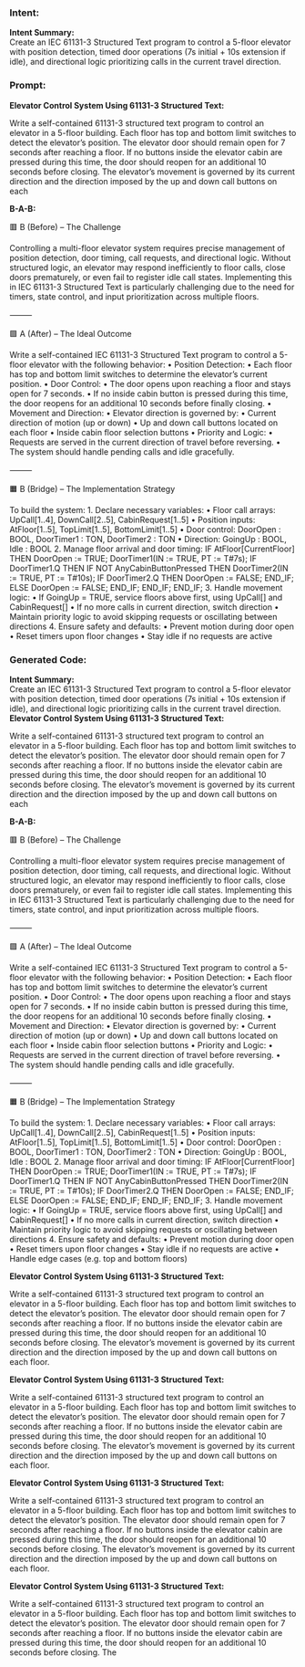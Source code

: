 ### Intent:
**Intent Summary:**  
Create an IEC 61131-3 Structured Text program to control a 5-floor elevator with position detection, timed door operations (7s initial + 10s extension if idle), and directional logic prioritizing calls in the current travel direction.

### Prompt:
**Elevator Control System Using 61131-3 Structured Text:**

Write a self-contained 61131-3 structured text program to control an elevator in a 5-floor building. Each floor has top and bottom limit switches to detect the elevator’s position. The elevator door should remain open for 7 seconds after reaching a floor. If no buttons inside the elevator cabin are pressed during this time, the door should reopen for an additional 10 seconds before closing. The elevator’s movement is governed by its current direction and the direction imposed by the up and down call buttons on each

**B-A-B:**

🟥 B (Before) – The Challenge

Controlling a multi-floor elevator system requires precise management of position detection, door timing, call requests, and directional logic. Without structured logic, an elevator may respond inefficiently to floor calls, close doors prematurely, or even fail to register idle call states. Implementing this in IEC 61131-3 Structured Text is particularly challenging due to the need for timers, state control, and input prioritization across multiple floors.

⸻

🟩 A (After) – The Ideal Outcome

Write a self-contained IEC 61131-3 Structured Text program to control a 5-floor elevator with the following behavior:
	•	Position Detection:
	•	Each floor has top and bottom limit switches to determine the elevator’s current position.
	•	Door Control:
	•	The door opens upon reaching a floor and stays open for 7 seconds.
	•	If no inside cabin button is pressed during this time, the door reopens for an additional 10 seconds before finally closing.
	•	Movement and Direction:
	•	Elevator direction is governed by:
	•	Current direction of motion (up or down)
	•	Up and down call buttons located on each floor
	•	Inside cabin floor selection buttons
	•	Priority and Logic:
	•	Requests are served in the current direction of travel before reversing.
	•	The system should handle pending calls and idle gracefully.

⸻

🟧 B (Bridge) – The Implementation Strategy

To build the system:
	1.	Declare necessary variables:
	•	Floor call arrays: UpCall[1..4], DownCall[2..5], CabinRequest[1..5]
	•	Position inputs: AtFloor[1..5], TopLimit[1..5], BottomLimit[1..5]
	•	Door control: DoorOpen : BOOL, DoorTimer1 : TON, DoorTimer2 : TON
	•	Direction: GoingUp : BOOL, Idle : BOOL
	2.	Manage floor arrival and door timing:
 IF AtFloor[CurrentFloor] THEN
    DoorOpen := TRUE;
    DoorTimer1(IN := TRUE, PT := T#7s);
    IF DoorTimer1.Q THEN
        IF NOT AnyCabinButtonPressed THEN
            DoorTimer2(IN := TRUE, PT := T#10s);
            IF DoorTimer2.Q THEN
                DoorOpen := FALSE;
            END_IF;
        ELSE
            DoorOpen := FALSE;
        END_IF;
    END_IF;
END_IF;
	3.	Handle movement logic:
	•	If GoingUp = TRUE, service floors above first, using UpCall[] and CabinRequest[]
	•	If no more calls in current direction, switch direction
	•	Maintain priority logic to avoid skipping requests or oscillating between directions
	4.	Ensure safety and defaults:
	•	Prevent motion during door open
	•	Reset timers upon floor changes
	•	Stay idle if no requests are active

### Generated Code:
**Intent Summary:**  
Create an IEC 61131-3 Structured Text program to control a 5-floor elevator with position detection, timed door operations (7s initial + 10s extension if idle), and directional logic prioritizing calls in the current travel direction.
**Elevator Control System Using 61131-3 Structured Text:**

Write a self-contained 61131-3 structured text program to control an elevator in a 5-floor building. Each floor has top and bottom limit switches to detect the elevator’s position. The elevator door should remain open for 7 seconds after reaching a floor. If no buttons inside the elevator cabin are pressed during this time, the door should reopen for an additional 10 seconds before closing. The elevator’s movement is governed by its current direction and the direction imposed by the up and down call buttons on each

**B-A-B:**

🟥 B (Before) – The Challenge

Controlling a multi-floor elevator system requires precise management of position detection, door timing, call requests, and directional logic. Without structured logic, an elevator may respond inefficiently to floor calls, close doors prematurely, or even fail to register idle call states. Implementing this in IEC 61131-3 Structured Text is particularly challenging due to the need for timers, state control, and input prioritization across multiple floors.

⸻

🟩 A (After) – The Ideal Outcome

Write a self-contained IEC 61131-3 Structured Text program to control a 5-floor elevator with the following behavior:
	•	Position Detection:
	•	Each floor has top and bottom limit switches to determine the elevator’s current position.
	•	Door Control:
	•	The door opens upon reaching a floor and stays open for 7 seconds.
	•	If no inside cabin button is pressed during this time, the door reopens for an additional 10 seconds before finally closing.
	•	Movement and Direction:
	•	Elevator direction is governed by:
	•	Current direction of motion (up or down)
	•	Up and down call buttons located on each floor
	•	Inside cabin floor selection buttons
	•	Priority and Logic:
	•	Requests are served in the current direction of travel before reversing.
	•	The system should handle pending calls and idle gracefully.

⸻

🟧 B (Bridge) – The Implementation Strategy

To build the system:
	1.	Declare necessary variables:
	•	Floor call arrays: UpCall[1..4], DownCall[2..5], CabinRequest[1..5]
	•	Position inputs: AtFloor[1..5], TopLimit[1..5], BottomLimit[1..5]
	•	Door control: DoorOpen : BOOL, DoorTimer1 : TON, DoorTimer2 : TON
	•	Direction: GoingUp : BOOL, Idle : BOOL
	2.	Manage floor arrival and door timing:
 IF AtFloor[CurrentFloor] THEN
    DoorOpen := TRUE;
    DoorTimer1(IN := TRUE, PT := T#7s);
    IF DoorTimer1.Q THEN
        IF NOT AnyCabinButtonPressed THEN
            DoorTimer2(IN := TRUE, PT := T#10s);
            IF DoorTimer2.Q THEN
                DoorOpen := FALSE;
            END_IF;
        ELSE
            DoorOpen := FALSE;
        END_IF;
    END_IF;
END_IF;
	3.	Handle movement logic:
	•	If GoingUp = TRUE, service floors above first, using UpCall[] and CabinRequest[]
	•	If no more calls in current direction, switch direction
	•	Maintain priority logic to avoid skipping requests or oscillating between directions
	4.	Ensure safety and defaults:
	•	Prevent motion during door open
	•	Reset timers upon floor changes
	•	Stay idle if no requests are active
	•	Handle edge cases (e.g. top and bottom floors)

**Elevator Control System Using 61131-3 Structured Text:**

Write a self-contained 61131-3 structured text program to control an elevator in a 5-floor building. Each floor has top and bottom limit switches to detect the elevator’s position. The elevator door should remain open for 7 seconds after reaching a floor. If no buttons inside the elevator cabin are pressed during this time, the door should reopen for an additional 10 seconds before closing. The elevator’s movement is governed by its current direction and the direction imposed by the up and down call buttons on each floor.

**Elevator Control System Using 61131-3 Structured Text:**

Write a self-contained 61131-3 structured text program to control an elevator in a 5-floor building. Each floor has top and bottom limit switches to detect the elevator’s position. The elevator door should remain open for 7 seconds after reaching a floor. If no buttons inside the elevator cabin are pressed during this time, the door should reopen for an additional 10 seconds before closing. The elevator’s movement is governed by its current direction and the direction imposed by the up and down call buttons on each floor.

**Elevator Control System Using 61131-3 Structured Text:**

Write a self-contained 61131-3 structured text program to control an elevator in a 5-floor building. Each floor has top and bottom limit switches to detect the elevator’s position. The elevator door should remain open for 7 seconds after reaching a floor. If no buttons inside the elevator cabin are pressed during this time, the door should reopen for an additional 10 seconds before closing. The elevator’s movement is governed by its current direction and the direction imposed by the up and down call buttons on each floor.

**Elevator Control System Using 61131-3 Structured Text:**

Write a self-contained 61131-3 structured text program to control an elevator in a 5-floor building. Each floor has top and bottom limit switches to detect the elevator’s position. The elevator door should remain open for 7 seconds after reaching a floor. If no buttons inside the elevator cabin are pressed during this time, the door should reopen for an additional 10 seconds before closing. The
